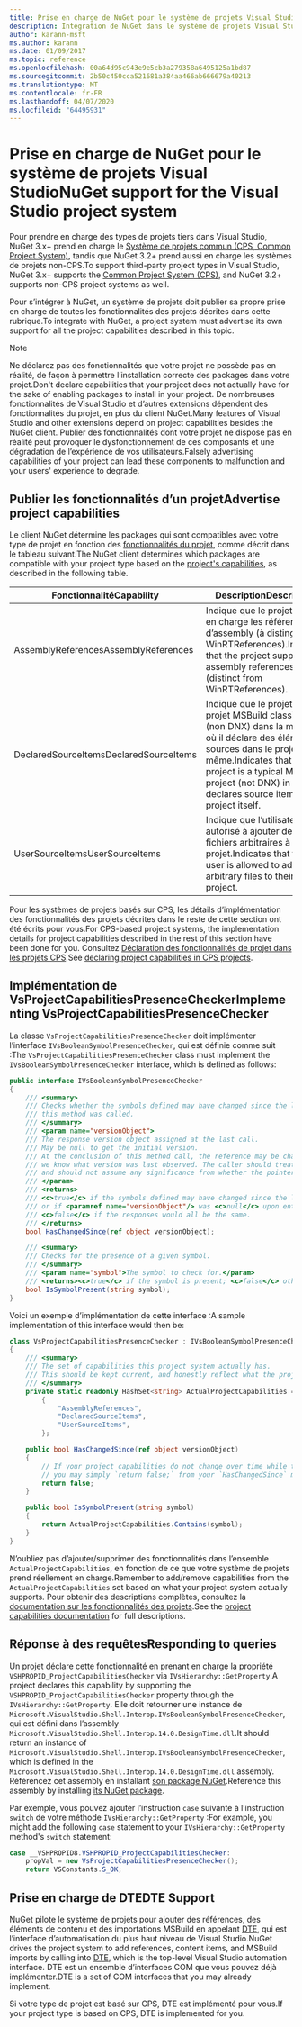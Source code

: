 ```yaml
---
title: Prise en charge de NuGet pour le système de projets Visual Studio
description: Intégration de NuGet dans le système de projets Visual Studio pour les types de projets tiers.
author: karann-msft
ms.author: karann
ms.date: 01/09/2017
ms.topic: reference
ms.openlocfilehash: 00a64d95c943e9e5cb3a279358a6495125a1bd87
ms.sourcegitcommit: 2b50c450cca521681a384aa466ab666679a40213
ms.translationtype: MT
ms.contentlocale: fr-FR
ms.lasthandoff: 04/07/2020
ms.locfileid: "64495931"
---
```

# <a name="nuget-support-for-the-visual-studio-project-system"></a><span data-ttu-id="c70bf-103">Prise en charge de NuGet pour le système de projets Visual Studio</span><span class="sxs-lookup"><span data-stu-id="c70bf-103">NuGet support for the Visual Studio project system</span></span>

<span data-ttu-id="c70bf-104">Pour prendre en charge des types de projets tiers dans Visual Studio, NuGet 3.x+ prend en charge le [Système de projets commun (CPS, Common Project System)](https://github.com/Microsoft/VSProjectSystem/blob/master/doc/overview/intro.md), tandis que NuGet 3.2+ prend aussi en charge les systèmes de projets non-CPS.</span><span class="sxs-lookup"><span data-stu-id="c70bf-104">To support third-party project types in Visual Studio, NuGet 3.x+ supports the [Common Project System (CPS)](https://github.com/Microsoft/VSProjectSystem/blob/master/doc/overview/intro.md), and NuGet 3.2+ supports non-CPS project systems as well.</span></span>

<span data-ttu-id="c70bf-105">Pour s’intégrer à NuGet, un système de projets doit publier sa propre prise en charge de toutes les fonctionnalités des projets décrites dans cette rubrique.</span><span class="sxs-lookup"><span data-stu-id="c70bf-105">To integrate with NuGet, a project system must advertise its own support for all the project capabilities described in this topic.</span></span>

> [!Note]
> <span data-ttu-id="c70bf-106">Ne déclarez pas des fonctionnalités que votre projet ne possède pas en réalité, de façon à permettre l’installation correcte des packages dans votre projet.</span><span class="sxs-lookup"><span data-stu-id="c70bf-106">Don't declare capabilities that your project does not actually have for the sake of enabling packages to install in your project.</span></span> <span data-ttu-id="c70bf-107">De nombreuses fonctionnalités de Visual Studio et d’autres extensions dépendent des fonctionnalités du projet, en plus du client NuGet.</span><span class="sxs-lookup"><span data-stu-id="c70bf-107">Many features of Visual Studio and other extensions depend on project capabilities besides the NuGet client.</span></span> <span data-ttu-id="c70bf-108">Publier des fonctionnalités dont votre projet ne dispose pas en réalité peut provoquer le dysfonctionnement de ces composants et une dégradation de l’expérience de vos utilisateurs.</span><span class="sxs-lookup"><span data-stu-id="c70bf-108">Falsely advertising capabilities of your project can lead these components to malfunction and your users' experience to degrade.</span></span>

## <a name="advertise-project-capabilities"></a><span data-ttu-id="c70bf-109">Publier les fonctionnalités d’un projet</span><span class="sxs-lookup"><span data-stu-id="c70bf-109">Advertise project capabilities</span></span>

<span data-ttu-id="c70bf-110">Le client NuGet détermine les packages qui sont compatibles avec votre type de projet en fonction des [fonctionnalités du projet](https://github.com/Microsoft/VSProjectSystem/blob/master/doc/overview/about_project_capabilities.md), comme décrit dans le tableau suivant.</span><span class="sxs-lookup"><span data-stu-id="c70bf-110">The NuGet client determines which packages are compatible with your project type based on the [project's capabilities](https://github.com/Microsoft/VSProjectSystem/blob/master/doc/overview/about_project_capabilities.md), as described in the following table.</span></span>

| <span data-ttu-id="c70bf-111">Fonctionnalité</span><span class="sxs-lookup"><span data-stu-id="c70bf-111">Capability</span></span> | <span data-ttu-id="c70bf-112">Description</span><span class="sxs-lookup"><span data-stu-id="c70bf-112">Description</span></span> |
| --- | --- |
| <span data-ttu-id="c70bf-113">AssemblyReferences</span><span class="sxs-lookup"><span data-stu-id="c70bf-113">AssemblyReferences</span></span> | <span data-ttu-id="c70bf-114">Indique que le projet prend en charge les références d’assembly (à distinguer de WinRTReferences).</span><span class="sxs-lookup"><span data-stu-id="c70bf-114">Indicates that the project supports assembly references (distinct from WinRTReferences).</span></span> |
| <span data-ttu-id="c70bf-115">DeclaredSourceItems</span><span class="sxs-lookup"><span data-stu-id="c70bf-115">DeclaredSourceItems</span></span> | <span data-ttu-id="c70bf-116">Indique que le projet est un projet MSBuild classique (non DNX) dans la mesure où il déclare des éléments sources dans le projet lui-même.</span><span class="sxs-lookup"><span data-stu-id="c70bf-116">Indicates that the project is a typical MSBuild project (not DNX) in that it declares source items in the project itself.</span></span> |
| <span data-ttu-id="c70bf-117">UserSourceItems</span><span class="sxs-lookup"><span data-stu-id="c70bf-117">UserSourceItems</span></span>|<span data-ttu-id="c70bf-118">Indique que l’utilisateur est autorisé à ajouter des fichiers arbitraires à son projet.</span><span class="sxs-lookup"><span data-stu-id="c70bf-118">Indicates that the user is allowed to add arbitrary files to their project.</span></span> |

<span data-ttu-id="c70bf-119">Pour les systèmes de projets basés sur CPS, les détails d’implémentation des fonctionnalités des projets décrites dans le reste de cette section ont été écrits pour vous.</span><span class="sxs-lookup"><span data-stu-id="c70bf-119">For CPS-based project systems, the implementation details for project capabilities described in the rest of this section have been done for you.</span></span> <span data-ttu-id="c70bf-120">Consultez [Déclaration des fonctionnalités de projet dans les projets CPS](https://github.com/Microsoft/VSProjectSystem/blob/master/doc/overview/about_project_capabilities.md#how-to-declare-project-capabilities-in-your-project).</span><span class="sxs-lookup"><span data-stu-id="c70bf-120">See [declaring project capabilities in CPS projects](https://github.com/Microsoft/VSProjectSystem/blob/master/doc/overview/about_project_capabilities.md#how-to-declare-project-capabilities-in-your-project).</span></span>

## <a name="implementing-vsprojectcapabilitiespresencechecker"></a><span data-ttu-id="c70bf-121">Implémentation de VsProjectCapabilitiesPresenceChecker</span><span class="sxs-lookup"><span data-stu-id="c70bf-121">Implementing VsProjectCapabilitiesPresenceChecker</span></span>

<span data-ttu-id="c70bf-122">La classe `VsProjectCapabilitiesPresenceChecker` doit implémenter l’interface `IVsBooleanSymbolPresenceChecker`, qui est définie comme suit :</span><span class="sxs-lookup"><span data-stu-id="c70bf-122">The `VsProjectCapabilitiesPresenceChecker` class must implement the `IVsBooleanSymbolPresenceChecker` interface, which is defined as follows:</span></span>

```cs
public interface IVsBooleanSymbolPresenceChecker
{
    /// <summary>
    /// Checks whether the symbols defined may have changed since the last time
    /// this method was called.
    /// </summary>
    /// <param name="versionObject">
    /// The response version object assigned at the last call.
    /// May be null to get the initial version.
    /// At the conclusion of this method call, the reference may be changed so that on a subsequent call
    /// we know what version was last observed. The caller should treat this value as an opaque object,
    /// and should not assume any significance from whether the pointer changed or not.
    /// </param>
    /// <returns>
    /// <c>true</c> if the symbols defined may have changed since the last call to this method
    /// or if <paramref name="versionObject"/> was <c>null</c> upon entering this method.
    /// <c>false</c> if the responses would all be the same.
    /// </returns>
    bool HasChangedSince(ref object versionObject);

    /// <summary>
    /// Checks for the presence of a given symbol.
    /// </summary>
    /// <param name="symbol">The symbol to check for.</param>
    /// <returns><c>true</c> if the symbol is present; <c>false</c> otherwise.</returns>
    bool IsSymbolPresent(string symbol);
}
```

<span data-ttu-id="c70bf-123">Voici un exemple d’implémentation de cette interface :</span><span class="sxs-lookup"><span data-stu-id="c70bf-123">A sample implementation of this interface would then be:</span></span>

```cs
class VsProjectCapabilitiesPresenceChecker : IVsBooleanSymbolPresenceChecker
{
    /// <summary>
    /// The set of capabilities this project system actually has.
    /// This should be kept current, and honestly reflect what the project can do.
    /// </summary>
    private static readonly HashSet<string> ActualProjectCapabilities = new HashSet<string>(StringComparer.OrdinalIgnoreCase)
        {
            "AssemblyReferences",
            "DeclaredSourceItems",
            "UserSourceItems",
        };

    public bool HasChangedSince(ref object versionObject)
    {
        // If your project capabilities do not change over time while the project is open,
        // you may simply `return false;` from your `HasChangedSince` method.
        return false;
    }

    public bool IsSymbolPresent(string symbol)
    {
        return ActualProjectCapabilities.Contains(symbol);
    }
}
```

<span data-ttu-id="c70bf-124">N’oubliez pas d’ajouter/supprimer des fonctionnalités dans l’ensemble `ActualProjectCapabilities`, en fonction de ce que votre système de projets prend réellement en charge.</span><span class="sxs-lookup"><span data-stu-id="c70bf-124">Remember to add/remove capabilities from the `ActualProjectCapabilities` set based on what your project system actually supports.</span></span> <span data-ttu-id="c70bf-125">Pour obtenir des descriptions complètes, consultez la [documentation sur les fonctionnalités des projets](https://github.com/Microsoft/VSProjectSystem/blob/master/doc/overview/project_capabilities.md).</span><span class="sxs-lookup"><span data-stu-id="c70bf-125">See the [project capabilities documentation](https://github.com/Microsoft/VSProjectSystem/blob/master/doc/overview/project_capabilities.md) for full descriptions.</span></span>

## <a name="responding-to-queries"></a><span data-ttu-id="c70bf-126">Réponse à des requêtes</span><span class="sxs-lookup"><span data-stu-id="c70bf-126">Responding to queries</span></span>

<span data-ttu-id="c70bf-127">Un projet déclare cette fonctionnalité en prenant en charge la propriété `VSHPROPID_ProjectCapabilitiesChecker` via `IVsHierarchy::GetProperty`.</span><span class="sxs-lookup"><span data-stu-id="c70bf-127">A project declares this capability by supporting the  `VSHPROPID_ProjectCapabilitiesChecker` property through the `IVsHierarchy::GetProperty`.</span></span> <span data-ttu-id="c70bf-128">Elle doit retourner une instance de `Microsoft.VisualStudio.Shell.Interop.IVsBooleanSymbolPresenceChecker`, qui est défini dans l’assembly `Microsoft.VisualStudio.Shell.Interop.14.0.DesignTime.dll`.</span><span class="sxs-lookup"><span data-stu-id="c70bf-128">It should return an instance of `Microsoft.VisualStudio.Shell.Interop.IVsBooleanSymbolPresenceChecker`, which is defined in the `Microsoft.VisualStudio.Shell.Interop.14.0.DesignTime.dll` assembly.</span></span> <span data-ttu-id="c70bf-129">Référencez cet assembly en installant [son package NuGet](https://www.nuget.org/packages/Microsoft.VisualStudio.Shell.Interop.14.0.DesignTime).</span><span class="sxs-lookup"><span data-stu-id="c70bf-129">Reference this assembly by installing [its NuGet package](https://www.nuget.org/packages/Microsoft.VisualStudio.Shell.Interop.14.0.DesignTime).</span></span>

<span data-ttu-id="c70bf-130">Par exemple, vous pouvez ajouter l’instruction `case` suivante à l’instruction `switch` de votre méthode `IVsHierarchy::GetProperty` :</span><span class="sxs-lookup"><span data-stu-id="c70bf-130">For example, you might add the following `case` statement to your `IVsHierarchy::GetProperty` method's `switch` statement:</span></span>

```cs
case __VSHPROPID8.VSHPROPID_ProjectCapabilitiesChecker:
    propVal = new VsProjectCapabilitiesPresenceChecker();
    return VSConstants.S_OK;
```

## <a name="dte-support"></a><span data-ttu-id="c70bf-131">Prise en charge de DTE</span><span class="sxs-lookup"><span data-stu-id="c70bf-131">DTE Support</span></span>

<span data-ttu-id="c70bf-132">NuGet pilote le système de projets pour ajouter des références, des éléments de contenu et des importations MSBuild en appelant [DTE](/dotnet/api/envdte.dte?view=visualstudiosdk-2017), qui est l’interface d’automatisation du plus haut niveau de Visual Studio.</span><span class="sxs-lookup"><span data-stu-id="c70bf-132">NuGet drives the project system to add references, content items, and MSBuild imports by calling into [DTE](/dotnet/api/envdte.dte?view=visualstudiosdk-2017), which is the top-level Visual Studio automation interface.</span></span> <span data-ttu-id="c70bf-133">DTE est un ensemble d’interfaces COM que vous pouvez déjà implémenter.</span><span class="sxs-lookup"><span data-stu-id="c70bf-133">DTE is a set of COM interfaces that you may already implement.</span></span>

<span data-ttu-id="c70bf-134">Si votre type de projet est basé sur CPS, DTE est implémenté pour vous.</span><span class="sxs-lookup"><span data-stu-id="c70bf-134">If your project type is based on CPS, DTE is implemented for you.</span></span>

